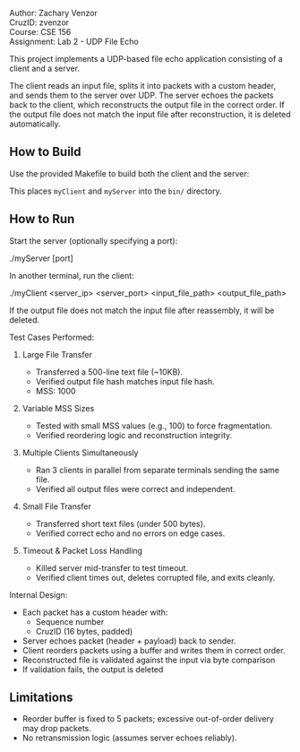 Author: Zachary Venzor  
CruzID: zvenzor  
Course: CSE 156  
Assignment: Lab 2 - UDP File Echo

This project implements a UDP-based file echo application consisting of a client and a server.

The client reads an input file, splits it into packets with a custom header, and sends them to the server over UDP. The server echoes the packets back to the client, which reconstructs the output file in the correct order. If the output file does not match the input file after reconstruction, it is deleted automatically.


How to Build
------------
Use the provided Makefile to build both the client and the server:


This places `myClient` and `myServer` into the `bin/` directory.

How to Run
----------
Start the server (optionally specifying a port):

./myServer [port]

In another terminal, run the client:

./myClient <server_ip> <server_port> <mss> <input_file_path> <output_file_path>

If the output file does not match the input file after reassembly, it will be deleted.

Test Cases Performed:
1. Large File Transfer
   - Transferred a 500-line text file (~10KB).
   - Verified output file hash matches input file hash.
   - MSS: 1000

2. Variable MSS Sizes
   - Tested with small MSS values (e.g., 100) to force fragmentation.
   - Verified reordering logic and reconstruction integrity.

3. Multiple Clients Simultaneously
   - Ran 3 clients in parallel from separate terminals sending the same file.
   - Verified all output files were correct and independent.

4. Small File Transfer
   - Transferred short text files (under 500 bytes).
   - Verified correct echo and no errors on edge cases.

5. Timeout & Packet Loss Handling
   - Killed server mid-transfer to test timeout.
   - Verified client times out, deletes corrupted file, and exits cleanly.

Internal Design:
- Each packet has a custom header with:
  - Sequence number 
  - CruzID (16 bytes, padded)
- Server echoes  packet (header + payload) back to sender.
- Client reorders packets using a buffer and writes them in correct order.
- Reconstructed file is validated against the input via byte comparison
- If validation fails, the output is deleted

Limitations
-----------
- Reorder buffer is fixed to 5 packets; excessive out-of-order delivery may drop packets.
- No retransmission logic (assumes server echoes reliably).
